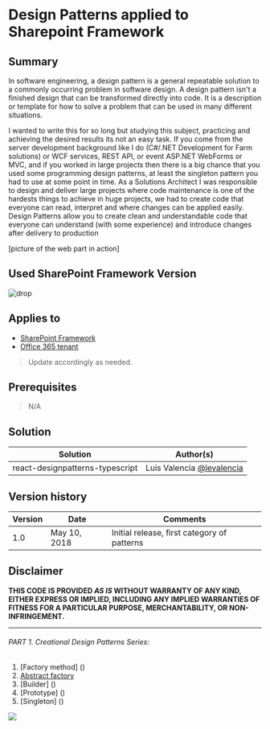# Design Patterns applied to Sharepoint Framework

## Summary
In software engineering, a design pattern is a general repeatable solution to a commonly occurring problem in software design. A design pattern isn't a finished design that can be transformed directly into code. It is a description or template for how to solve a problem that can be used in many different situations. 

I wanted to write this for so long but studying this subject, practicing and achieving the desired results its not an easy task.  If you come from the server development background like I do (C#/.NET Development for Farm solutions) or WCF services, REST API, or event ASP.NET WebForms or MVC, and if you worked in large projects then there is a big chance that you used some programming design patterns, at least the singleton pattern you had to use at some point in time.   As a Solutions Architect I was responsible to design and deliver large projects where code maintenance is one of the hardests things to achieve in huge projects, we had to create code that everyone can read, interpret and where changes can be applied easily.   Design Patterns allow you to create clean and understandable code that everyone can understand (with some experience) and introduce changes after delivery to production

[picture of the web part in action]

## Used SharePoint Framework Version 
![drop](https://img.shields.io/badge/version-GA-green.svg)

## Applies to

* [SharePoint Framework](https:/dev.office.com/sharepoint)
* [Office 365 tenant](https://dev.office.com/sharepoint/docs/spfx/set-up-your-development-environment)

> Update accordingly as needed.

## Prerequisites
 
> N/A

## Solution

Solution|Author(s)
--------|---------
react-designpatterns-typescript | Luis Valencia [@levalencia](https://www.twitter.com/levalencia)

## Version history

Version|Date|Comments
-------|----|--------
1.0|May 10, 2018|Initial release, first category of patterns

## Disclaimer
**THIS CODE IS PROVIDED *AS IS* WITHOUT WARRANTY OF ANY KIND, EITHER EXPRESS OR IMPLIED, INCLUDING ANY IMPLIED WARRANTIES OF FITNESS FOR A PARTICULAR PURPOSE, MERCHANTABILITY, OR NON-INFRINGEMENT.**

---


###### PART 1. Creational Design Patterns Series:
1.  [Factory method] ()
1.  [Abstract factory](./AbstractFactory)
3.  [Builder] ()
4.  [Prototype] ()
5.  [Singleton] ()





<img src="https://telemetry.sharepointpnp.com/sp-dev-fx-webparts/samples/react-designpatterns-typescript" />